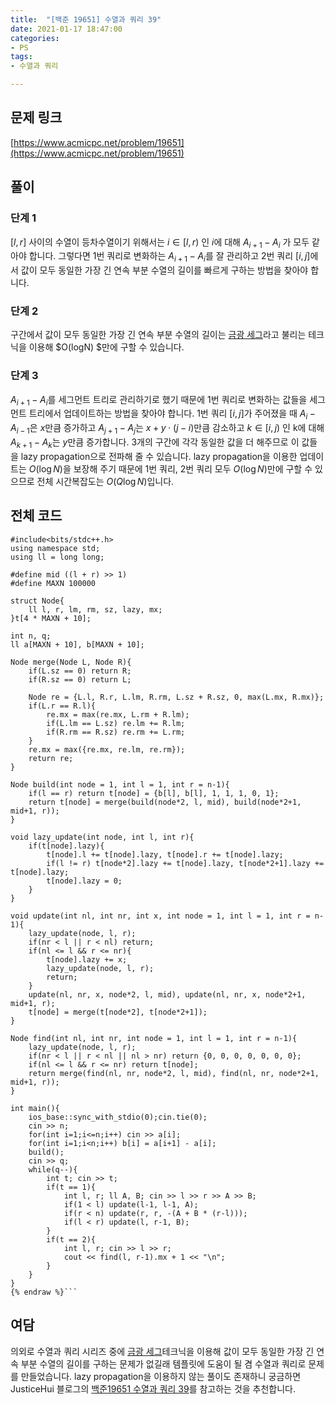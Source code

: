 ```yaml
---
title:  "[백준 19651] 수열과 쿼리 39"
date: 2021-01-17 18:47:00
categories: 
- PS
tags:
- 수열과 쿼리

---
```


## 문제 링크
[https://www.acmicpc.net/problem/19651](https://www.acmicpc.net/problem/19651)

## 풀이

### 단계 1

$[l, r]$ 사이의 수열이 등차수열이기 위해서는 $i \in [l,r)$ 인 $i$에 대해 $A_{i+1}-A_i$ 가 모두 같아야 합니다. 그렇다면 1번 쿼리로 변화하는 $A_{i+1}-A_i$를 잘 관리하고 2번 쿼리 $[i,j]$에서 값이 모두 동일한 가장 긴 연속 부분 수열의 길이를 빠르게 구하는 방법을 찾아야 합니다.

### 단계 2

구간에서 값이 모두 동일한 가장 긴 연속 부분 수열의 길이는 [금광 세그](https://www.acmicpc.net/problem/10167)라고 불리는 테크닉을 이용해 $O(logN) $만에 구할 수 있습니다.

### 단계 3

$A_{i+1}-A_i$를 세그먼트 트리로 관리하기로 했기 때문에 1번 쿼리로 변화하는 값들을 세그먼트 트리에서 업데이트하는 방법을 찾아야 합니다. 1번 쿼리 $[i, j]$가 주어졌을 때 $A_i - A_{i-1}$은 $x$만큼 증가하고 $A_{j+1}-A_j$는 $x + y ⋅ (j-i)$만큼 감소하고 $k \in [i,j)$ 인 k에 대해 $A_{k+1}-A_k$는 $y$만큼 증가합니다. 3개의 구간에 각각 동일한 값을 더 해주므로 이 값들을 lazy propagation으로 전파해 줄 수 있습니다. lazy propagation을 이용한 업데이트는 $O(\log N)$을 보장해 주기 때문에 1번 쿼리, 2번 쿼리 모두 $O(\log N)$만에 구할 수 있으므로 전체 시간복잡도는 $O(Q \log N)$입니다.

## 전체 코드
```cpp{% raw %}
#include<bits/stdc++.h>
using namespace std;
using ll = long long;

#define mid ((l + r) >> 1)
#define MAXN 100000

struct Node{
	ll l, r, lm, rm, sz, lazy, mx;
}t[4 * MAXN + 10];

int n, q;
ll a[MAXN + 10], b[MAXN + 10];

Node merge(Node L, Node R){
	if(L.sz == 0) return R;
	if(R.sz == 0) return L;

	Node re = {L.l, R.r, L.lm, R.rm, L.sz + R.sz, 0, max(L.mx, R.mx)};
	if(L.r == R.l){
		re.mx = max(re.mx, L.rm + R.lm);
		if(L.lm == L.sz) re.lm += R.lm;
		if(R.rm == R.sz) re.rm += L.rm;
	}
	re.mx = max({re.mx, re.lm, re.rm});
	return re;
}

Node build(int node = 1, int l = 1, int r = n-1){
	if(l == r) return t[node] = {b[l], b[l], 1, 1, 1, 0, 1};
	return t[node] = merge(build(node*2, l, mid), build(node*2+1, mid+1, r));
}

void lazy_update(int node, int l, int r){
	if(t[node].lazy){
		t[node].l += t[node].lazy, t[node].r += t[node].lazy;
		if(l != r) t[node*2].lazy += t[node].lazy, t[node*2+1].lazy += t[node].lazy;
		t[node].lazy = 0;
	}
}

void update(int nl, int nr, int x, int node = 1, int l = 1, int r = n-1){
	lazy_update(node, l, r);
	if(nr < l || r < nl) return;
	if(nl <= l && r <= nr){
		t[node].lazy += x;
		lazy_update(node, l, r);
		return;
	}
	update(nl, nr, x, node*2, l, mid), update(nl, nr, x, node*2+1, mid+1, r);
	t[node] = merge(t[node*2], t[node*2+1]);
}

Node find(int nl, int nr, int node = 1, int l = 1, int r = n-1){
	lazy_update(node, l, r);
    if(nr < l || r < nl || nl > nr) return {0, 0, 0, 0, 0, 0, 0};
    if(nl <= l && r <= nr) return t[node];
	return merge(find(nl, nr, node*2, l, mid), find(nl, nr, node*2+1, mid+1, r));
}

int main(){
	ios_base::sync_with_stdio(0);cin.tie(0);
	cin >> n;
	for(int i=1;i<=n;i++) cin >> a[i];
	for(int i=1;i<n;i++) b[i] = a[i+1] - a[i];
	build();
	cin >> q;
	while(q--){
		int t; cin >> t;
		if(t == 1){
			int l, r; ll A, B; cin >> l >> r >> A >> B;
			if(1 < l) update(l-1, l-1, A);
			if(r < n) update(r, r, -(A + B * (r-l)));
			if(l < r) update(l, r-1, B);
		}
		if(t == 2){
			int l, r; cin >> l >> r;
			cout << find(l, r-1).mx + 1 << "\n";
		}
	}
}
{% endraw %}```
```

## 여담

의외로 수열과 쿼리 시리즈 중에 [금광 세그](https://www.acmicpc.net/problem/10167)테크닉을 이용해 값이 모두 동일한 가장 긴 연속 부분 수열의 길이를 구하는 문제가 없길래 템플릿에 도움이 될 겸 수열과 쿼리로 문제를 만들었습니다. lazy propagation을 이용하지 않는 풀이도 존재하니 궁금하면 JusticeHui 블로그의 [백준19651 수열과 쿼리 39](https://justicehui.github.io/ps/2020/09/09/BOJ19651/)를 참고하는 것을 추천합니다.